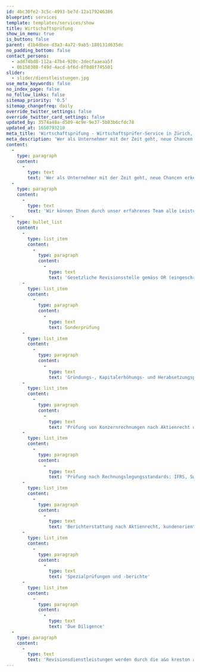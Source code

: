 ```yaml
---
id: 4bc30fe2-3c5c-4993-be7d-12a179246386
blueprint: services
template: templates/services/show
title: Wirtschaftsprüfung
show_in_menu: true
is_button: false
parent: d1b4dbee-d3a3-4a72-9ab5-180131d635dc
no_padding_bottom: false
contact_persons:
  - add74bd8-112a-47b4-920c-3decfaaeaa5f
  - 0b150308-f49d-4acd-bf6d-0f0d8f745501
slider:
  - slider/dienstleistungen.jpg
use_meta_keywords: false
no_index_page: false
no_follow_links: false
sitemap_priority: '0.5'
sitemap_changefreq: daily
override_twitter_settings: false
override_twitter_card_settings: false
updated_by: 3574a48a-d509-4c9e-9e37-5b83b6cfdc78
updated_at: 1650793210
meta_title: 'Wirtschaftsprüfung - Wirtschaftsprüfer-Service in Zürich, Zug, Luzern (Schweiz) - a&o kreston'
meta_description: 'Wer als Unternehmer mit der Zeit geht, neue Chancen erkennt, die Risiken abzuwägen weiss und den nötigen Mut aufbringt, wird in der Regel belohnt.'
content:
  -
    type: paragraph
    content:
      -
        type: text
        text: 'Wer als Unternehmer mit der Zeit geht, neue Chancen erkennt, die Risiken abzuwägen weiss und den nötigen Mut aufbringt, wird in der Regel belohnt. Allerdings ist kein Unternehmen, kein Produkt und keine Dienstleistung so zeit- und konkurrenzlos, dass der Erfolg für alle Zeiten garantiert wäre. Wir verfolgen einen interdisziplinären Ansatz und bieten Ihnen eine Wirtschaftsprüfung nach Mass. Wir durchleuchten genau die Stellen, auf die es später ankommt. Mit unserer Expertise, Weitsicht und Erfahrung machen Sie Ihr Unternehmen fit für die Zukunft.'
  -
    type: paragraph
    content:
      -
        type: text
        text: 'Wir können Ihnen durch unser erfahrenes Team alle Leistungen im Bereich der Wirtschaftsprüfung auf einem hohen Qualitätsstandard bieten. Neben den gesetzlichen Anforderungen ist es immer unser Ziel, mittels Optimierungsvorschlägen einen Zusatznutzen zu stiften und eine hohe Kontinuität unserer Leistungen zu gewährleisten. Unser Leistungskatalog:'
  -
    type: bullet_list
    content:
      -
        type: list_item
        content:
          -
            type: paragraph
            content:
              -
                type: text
                text: 'Gesetzliche Revisionsstelle gemäss OR (eingeschränkte und ordentliche Revisionen)'
      -
        type: list_item
        content:
          -
            type: paragraph
            content:
              -
                type: text
                text: Sonderprüfung
      -
        type: list_item
        content:
          -
            type: paragraph
            content:
              -
                type: text
                text: 'Gründungs-, Kapitalerhöhungs- und Herabsetzungsprüfung'
      -
        type: list_item
        content:
          -
            type: paragraph
            content:
              -
                type: text
                text: 'Prüfung von Konzernrechnungen nach Aktienrecht und Konzernrichtlinien'
      -
        type: list_item
        content:
          -
            type: paragraph
            content:
              -
                type: text
                text: 'Prüfung nach Rechnungslegungsstandards: IFRS, Swiss GAAP FER etc.'
      -
        type: list_item
        content:
          -
            type: paragraph
            content:
              -
                type: text
                text: 'Berichterstattung nach Aktienrecht, kundenorientierte Erläuterungs- und interne Berichte'
      -
        type: list_item
        content:
          -
            type: paragraph
            content:
              -
                type: text
                text: 'Spezialprüfungen und -berichte'
      -
        type: list_item
        content:
          -
            type: paragraph
            content:
              -
                type: text
                text: 'Due Diligence'
  -
    type: paragraph
    content:
      -
        type: text
        text: 'Revisionsdienstleistungen werden durch die a&o kreston audit ag (CHE-102.312.698), in Zürich erbracht.'
---
```

